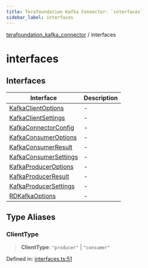 ```yaml
---
title: Terafoundation Kafka Connector: `interfaces`
sidebar_label: interfaces
---
```


[terafoundation_kafka_connector](../overview.md) / interfaces

# interfaces

## Interfaces

| Interface | Description |
| ------ | ------ |
| [KafkaClientOptions](interfaces/KafkaClientOptions.md) | - |
| [KafkaClientSettings](interfaces/KafkaClientSettings.md) | - |
| [KafkaConnectorConfig](interfaces/KafkaConnectorConfig.md) | - |
| [KafkaConsumerOptions](interfaces/KafkaConsumerOptions.md) | - |
| [KafkaConsumerResult](interfaces/KafkaConsumerResult.md) | - |
| [KafkaConsumerSettings](interfaces/KafkaConsumerSettings.md) | - |
| [KafkaProducerOptions](interfaces/KafkaProducerOptions.md) | - |
| [KafkaProducerResult](interfaces/KafkaProducerResult.md) | - |
| [KafkaProducerSettings](interfaces/KafkaProducerSettings.md) | - |
| [RDKafkaOptions](interfaces/RDKafkaOptions.md) | - |

## Type Aliases

<a id="clienttype"></a>

### ClientType

> **ClientType**: `"producer"` \| `"consumer"`

Defined in: [interfaces.ts:51](https://github.com/terascope/kafka-assets/blob/b4e3eb0e523d6b614deaefe4e0a4f374baa11655/packages/terafoundation_kafka_connector/src/interfaces.ts#L51)

